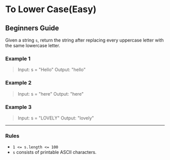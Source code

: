 # To Lower Case(Easy)

## Beginners Guide

Given a string `s`, return the string after replacing every uppercase letter with the same lowercase letter.

### Example 1

>Input: s = "Hello"
Output: "hello"

### Example 2

>Input: s = "here"
Output: "here"

### Example 3

>Input: s = "LOVELY"
Output: "lovely"

---

### Rules

* `1 <= s.length <= 100`
* `s` consists of printable ASCII characters.
